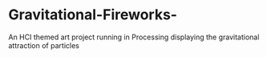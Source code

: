 # Gravitational-Fireworks-
An HCI themed art project running in Processing displaying the gravitational attraction of particles
